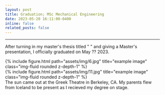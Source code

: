 ```yaml
---
layout: post
title: Graduation; MSc Mechanical Engineering
date: 2023-05-20 16:11:00-0400
inline: false
related_posts: false
---
```


***

After turning in my master's thesis titled " " and giving a Master's presentation, I officially graduated on May ?? 2023. 

<div class="row justify-content-sm-center">
    <div class="col-sm-8 mt-3 mt-md-0">
        {% include figure.html path="assets/img/6.jpg" title="example image" class="img-fluid rounded z-depth-1" %}
    </div>
    <div class="col-sm-4 mt-3 mt-md-0">
        {% include figure.html path="assets/img/11.jpg" title="example image" class="img-fluid rounded z-depth-1" %}
    </div>
</div>
<div class="caption">
    The sun came out at the Greek Theatre in Berkeley, CA. My parents flew from Iceland to be present as I recieved my degree on stage.
</div>
